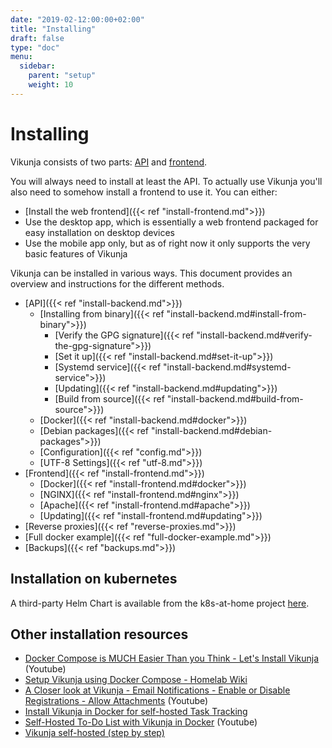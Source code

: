 ```yaml
---
date: "2019-02-12:00:00+02:00"
title: "Installing"
draft: false
type: "doc"
menu:
  sidebar:
    parent: "setup"
    weight: 10
---
```


# Installing

Vikunja consists of two parts: [API](https://code.vikunja.io/api) and [frontend](https://code.vikunja.io/frontend).

You will always need to install at least the API.
To actually use Vikunja you'll also need to somehow install a frontend to use it.
You can either:

* [Install the web frontend]({{< ref "install-frontend.md">}})
* Use the desktop app, which is essentially a web frontend packaged for easy installation on desktop devices
* Use the mobile app only, but as of right now it only supports the very basic features of Vikunja

Vikunja can be installed in various ways. 
This document provides an overview and instructions for the different methods.

* [API]({{< ref "install-backend.md">}})
  * [Installing from binary]({{< ref "install-backend.md#install-from-binary">}})
    * [Verify the GPG signature]({{< ref "install-backend.md#verify-the-gpg-signature">}})
    * [Set it up]({{< ref "install-backend.md#set-it-up">}})
    * [Systemd service]({{< ref "install-backend.md#systemd-service">}})
    * [Updating]({{< ref "install-backend.md#updating">}})
    * [Build from source]({{< ref "install-backend.md#build-from-source">}})
  * [Docker]({{< ref "install-backend.md#docker">}})
  * [Debian packages]({{< ref "install-backend.md#debian-packages">}})
  * [Configuration]({{< ref "config.md">}})
  * [UTF-8 Settings]({{< ref "utf-8.md">}})
* [Frontend]({{< ref "install-frontend.md">}})
  * [Docker]({{< ref "install-frontend.md#docker">}})
  * [NGINX]({{< ref "install-frontend.md#nginx">}})
  * [Apache]({{< ref "install-frontend.md#apache">}})
  * [Updating]({{< ref "install-frontend.md#updating">}})
* [Reverse proxies]({{< ref "reverse-proxies.md">}})
* [Full docker example]({{< ref "full-docker-example.md">}})
* [Backups]({{< ref "backups.md">}})

## Installation on kubernetes

A third-party Helm Chart is available from the k8s-at-home project [here](https://github.com/k8s-at-home/charts/tree/master/charts/stable/vikunja).

## Other installation resources

* [Docker Compose is MUCH Easier Than you Think - Let's Install Vikunja](https://www.youtube.com/watch?v=fGlz2PkXjuo) (Youtube)
* [Setup Vikunja using Docker Compose - Homelab Wiki](https://thehomelab.wiki/books/docker/page/setup-vikunja-using-docker-compose)
* [A Closer look at Vikunja - Email Notifications - Enable or Disable Registrations - Allow Attachments](https://www.youtube.com/watch?v=47wj9pRT6Gw) (Youtube)
* [Install Vikunja in Docker for self-hosted Task Tracking](https://smarthomepursuits.com/install-vikunja-in-docker-for-self-hosted-task-tracking/)
* [Self-Hosted To-Do List with Vikunja in Docker](https://www.youtube.com/watch?v=DqyqDWpEvKI) (Youtube)
* [Vikunja self-hosted (step by step)](https://nguyenminhhung.com/vikunja-self-hosted-step-by-step/)
